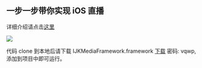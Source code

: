 ## 一步一步带你实现 iOS 直播

详细介绍请点击[这里](http://kangbingbing.cn/iOS%E7%9B%B4%E6%92%AD-Demo/)

![](https://ws1.sinaimg.cn/mw690/9e1008a3ly1fe2pmyxv95g20ab0ifnpj.gif)

代码 clone 到本地后请下载 IJKMediaFramework.framework [下载](https://pan.baidu.com/s/1hsJZFzm)  密码: vqwp, 添加到项目中即可运行。
